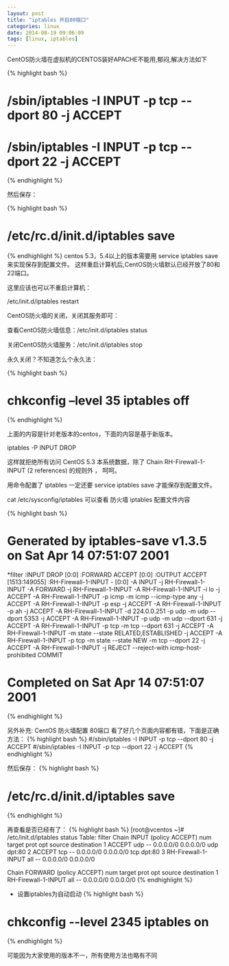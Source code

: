 ```yaml
---
layout: post
title: "iptables 开启80端口"
categories: linux
date: 2014-08-19 09:06:09
tags: [linux, iptables]
---
```



CentOS防火墙在虚拟机的CENTOS装好APACHE不能用,郁闷,解决方法如下

{% highlight bash %}
# /sbin/iptables -I INPUT -p tcp --dport 80 -j ACCEPT
# /sbin/iptables -I INPUT -p tcp --dport 22 -j ACCEPT
{% endhighlight %}

然后保存：

{% highlight bash %}
# /etc/rc.d/init.d/iptables save
{% endhighlight %}
centos 5.3，5.4以上的版本需要用
service iptables save
来实现保存到配置文件。
这样重启计算机后,CentOS防火墙默认已经开放了80和22端口。

这里应该也可以不重启计算机：

/etc/init.d/iptables restart

CentOS防火墙的关闭，关闭其服务即可：

查看CentOS防火墙信息：/etc/init.d/iptables status

关闭CentOS防火墙服务：/etc/init.d/iptables stop

永久关闭？不知道怎么个永久法：

{% highlight bash %}
# chkconfig –level 35 iptables off
{% endhighlight %}

上面的内容是针对老版本的centos，下面的内容是基于新版本。

iptables -P INPUT DROP

这样就拒绝所有访问 CentOS 5.3 本系统数据，除了 Chain RH-Firewall-1-INPUT (2 references) 的规则外 ， 呵呵。

用命令配置了 iptables 一定还要 service iptables save 才能保存到配置文件。

cat /etc/sysconfig/iptables 可以查看 防火墙 iptables 配置文件内容

{% highlight bash %}
# Generated by iptables-save v1.3.5 on Sat Apr 14 07:51:07 2001
*filter
:INPUT DROP [0:0]
:FORWARD ACCEPT [0:0]
:OUTPUT ACCEPT [1513:149055]
:RH-Firewall-1-INPUT - [0:0]
-A INPUT -j RH-Firewall-1-INPUT
-A FORWARD -j RH-Firewall-1-INPUT
-A RH-Firewall-1-INPUT -i lo -j ACCEPT
-A RH-Firewall-1-INPUT -p icmp -m icmp --icmp-type any -j ACCEPT
-A RH-Firewall-1-INPUT -p esp -j ACCEPT
-A RH-Firewall-1-INPUT -p ah -j ACCEPT
-A RH-Firewall-1-INPUT -d 224.0.0.251 -p udp -m udp --dport 5353 -j ACCEPT
-A RH-Firewall-1-INPUT -p udp -m udp --dport 631 -j ACCEPT
-A RH-Firewall-1-INPUT -p tcp -m tcp --dport 631 -j ACCEPT
-A RH-Firewall-1-INPUT -m state --state RELATED,ESTABLISHED -j ACCEPT
-A RH-Firewall-1-INPUT -p tcp -m state --state NEW -m tcp --dport 22 -j ACCEPT
-A RH-Firewall-1-INPUT -j REJECT --reject-with icmp-host-prohibited
COMMIT
# Completed on Sat Apr 14 07:51:07 2001
{% endhighlight %}

另外补充:
CentOS 防火墙配置 80端口
看了好几个页面内容都有错，下面是正确方法：
{% highlight bash %}
#/sbin/iptables -I INPUT -p tcp --dport 80 -j ACCEPT
#/sbin/iptables -I INPUT -p tcp --dport 22 -j ACCEPT
{% endhighlight %}

然后保存：
{% highlight bash %}
# /etc/rc.d/init.d/iptables save
{% endhighlight %}

再查看是否已经有了：
{% highlight bash %}
[root@vcentos ~]# /etc/init.d/iptables status
Table: filter
Chain INPUT (policy ACCEPT)
num target prot opt source destination
1 ACCEPT udp -- 0.0.0.0/0 0.0.0.0/0 udp dpt:80
2 ACCEPT tcp -- 0.0.0.0/0 0.0.0.0/0 tcp dpt:80
3 RH-Firewall-1-INPUT all -- 0.0.0.0/0 0.0.0.0/0

Chain FORWARD (policy ACCEPT)
num target prot opt source destination
1 RH-Firewall-1-INPUT all -- 0.0.0.0/0 0.0.0.0/0
{% endhighlight %}

* 设置iptables为自动启动
{% highlight bash %}
# chkconfig --level 2345 iptables on
{% endhighlight %}

可能因为大家使用的版本不一，所有使用方法也略有不同
